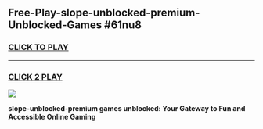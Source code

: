 
## Free-Play-slope-unblocked-premium-Unblocked-Games #61nu8
<h3>
<a href="https://news.freeplayer.one?title=slope-unblocked-premium&ref=8M">CLICK TO PLAY</a></h3>
<hr>

<h3>
<a href="https://news.freeplayer.one?title=slope-unblocked-premium&ref=8M">CLICK 2 PLAY</a>
  
</h3>

<a href="https://news.freeplayer.one?title=slope-unblocked-premium&ref=8M"><img src="https://clearcache.store/games.png"></a>


**slope-unblocked-premium games unblocked: Your Gateway to Fun and Accessible Online Gaming**
